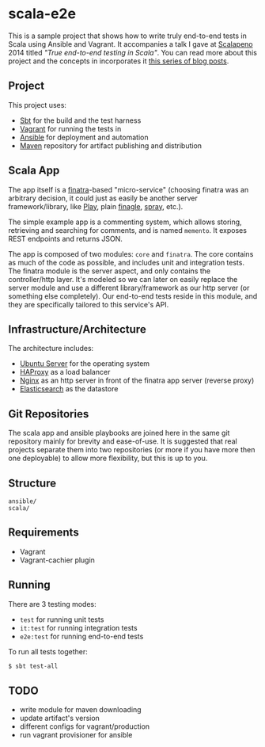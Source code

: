 # scala-e2e

This is a sample project that shows how to write truly end-to-end tests in Scala using Ansible and Vagrant. It accompanies a talk I gave at [Scalapeno](http://www.scalapeno.org.il/) 2014 titled *"True end-to-end testing in Scala"*. You can read more about this project and the concepts in incorporates it [this series of blog posts](http://orrsella.com).

## Project

This project uses:

* [Sbt](http://www.scala-sbt.org/) for the build and the test harness
* [Vagrant](http://www.vagrantup.com/) for running the tests in
* [Ansible](http://www.ansible.com/) for deployment and automation
* [Maven](http://maven.apache.org/) repository for artifact publishing and distribution

## Scala App

The app itself is a [finatra](http://finatra.info/)-based "micro-service" (choosing finatra was an arbitrary decision, it could just as easily be another server framework/library, like [Play](https://playframework.com/), plain [finagle](https://twitter.github.io/finagle/), [spray](http://spray.io/), etc.).

The simple example app is a commenting system, which allows storing, retrieving and searching for comments, and is named `memento`. It exposes REST endpoints and returns JSON.

The app is composed of two modules: `core` and `finatra`. The core contains as much of the code as possible, and includes unit and integration tests. The finatra module is the server aspect, and only contains the controller/http layer. It's modeled so we can later on easily replace the server module and use a different library/framework as our http server (or something else completely). Our end-to-end tests reside in this module, and they are specifically tailored to this service's API.

## Infrastructure/Architecture

The architecture includes:

* [Ubuntu Server](http://www.ubuntu.com/server) for the operating system
* [HAProxy](http://www.haproxy.org/) as a load balancer
* [Nginx](http://nginx.org/) as an http server in front of the finatra app server (reverse proxy)
* [Elasticsearch](http://www.elasticsearch.org/) as the datastore

## Git Repositories

The scala app and ansible playbooks are joined here in the same git repository mainly for brevity and ease-of-use. It is suggested that real projects separate them into two repositories (or more if you have more then one deployable) to allow more flexibility, but this is up to you.

## Structure

```
ansible/
scala/
```

## Requirements

* Vagrant
* Vagrant-cachier plugin

## Running

There are 3 testing modes:

* `test` for running unit tests
* `it:test` for running integration tests
* `e2e:test` for running end-to-end tests

To run all tests together:

```bash
$ sbt test-all
```

## TODO

- write module for maven downloading
- update artifact's version
- different configs for vagrant/production
- run vagrant provisioner for ansible

